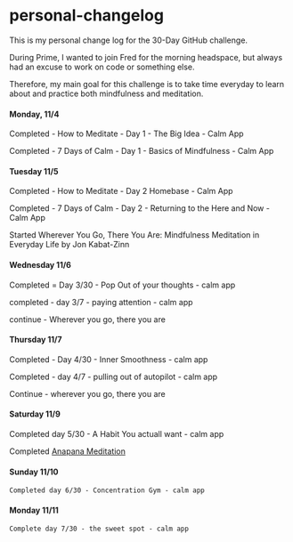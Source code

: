 # personal-changelog
This is my personal change log for the 30-Day GitHub challenge. 

During Prime, I wanted to join Fred for the morning headspace, but always had an excuse to work on code or something else.

Therefore, my main goal for this challenge is to take time everyday to learn about and practice both mindfulness and meditation. 

#### Monday, 11/4

  Completed - How to Meditate - Day 1 - The Big Idea - Calm App

  Completed - 7 Days of Calm - Day 1 - Basics of Mindfulness - Calm App

#### Tuesday 11/5

  Completed - How to Meditate - Day 2 Homebase - Calm App

  Completed - 7 Days of Calm - Day 2 - Returning to the Here and Now - Calm App

  Started Wherever You Go, There You Are: Mindfulness Meditation in Everyday Life by Jon Kabat-Zinn

#### Wednesday 11/6

  Completed = Day 3/30 - Pop Out of your thoughts - calm app

  completed - day 3/7 - paying attention - calm app

  continue - Wherever you go, there you are 

#### Thursday 11/7
  
  Completed - Day 4/30 - Inner Smoothness - calm app

  Completed - day 4/7 - pulling out of autopilot - calm app

  Continue - wherever you go, there you are

#### Saturday 11/9

  Completed day 5/30 - A Habit You actuall want - calm app

  Completed [Anapana Meditation](https://www.youtube.com/watch?v=OfcL61kVIwg)

#### Sunday 11/10

    Completed day 6/30 - Concentration Gym - calm app

#### Monday 11/11

    Complete day 7/30 - the sweet spot - calm app

